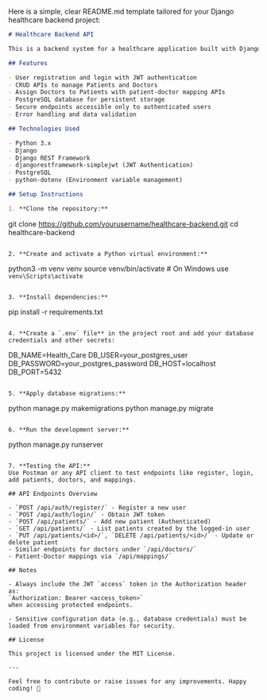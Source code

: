 Here is a simple, clear README.md template tailored for your Django healthcare backend project:

```markdown
# Healthcare Backend API

This is a backend system for a healthcare application built with Django, Django REST Framework (DRF), and PostgreSQL. It provides secure user registration, login, and management of patient and doctor records with JWT authentication.

## Features

- User registration and login with JWT authentication
- CRUD APIs to manage Patients and Doctors
- Assign Doctors to Patients with patient-doctor mapping APIs
- PostgreSQL database for persistent storage
- Secure endpoints accessible only to authenticated users
- Error handling and data validation

## Technologies Used

- Python 3.x
- Django
- Django REST Framework
- djangorestframework-simplejwt (JWT Authentication)
- PostgreSQL
- python-dotenv (Environment variable management)

## Setup Instructions

1. **Clone the repository:**
   ```
   git clone https://github.com/yourusername/healthcare-backend.git
   cd healthcare-backend
   ```

2. **Create and activate a Python virtual environment:**
   ```
   python3 -m venv venv
   source venv/bin/activate    # On Windows use `venv\Scripts\activate`
   ```

3. **Install dependencies:**
   ```
   pip install -r requirements.txt
   ```

4. **Create a `.env` file** in the project root and add your database credentials and other secrets:
   ```
   DB_NAME=Health_Care
   DB_USER=your_postgres_user
   DB_PASSWORD=your_postgres_password
   DB_HOST=localhost
   DB_PORT=5432
   ```

5. **Apply database migrations:**
   ```
   python manage.py makemigrations
   python manage.py migrate
   ```

6. **Run the development server:**
   ```
   python manage.py runserver
   ```

7. **Testing the API:**
   Use Postman or any API client to test endpoints like register, login, add patients, doctors, and mappings.

## API Endpoints Overview

- `POST /api/auth/register/` - Register a new user
- `POST /api/auth/login/` - Obtain JWT token
- `POST /api/patients/` - Add new patient (Authenticated)
- `GET /api/patients/` - List patients created by the logged-in user
- `PUT /api/patients/<id>/`, `DELETE /api/patients/<id>/` - Update or delete patient
- Similar endpoints for doctors under `/api/doctors/`
- Patient-Doctor mappings via `/api/mappings/`

## Notes

- Always include the JWT `access` token in the Authorization header as:  
  `Authorization: Bearer <access_token>`  
  when accessing protected endpoints.

- Sensitive configuration data (e.g., database credentials) must be loaded from environment variables for security.

## License

This project is licensed under the MIT License.

---

Feel free to contribute or raise issues for any improvements. Happy coding! 🚀
```


